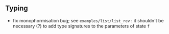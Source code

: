 ## Typing

- fix monophormisation bug; see `examples/list/list_rev` : it shouldn't be necessary (?) to add type
  signatures to the parameters of state `f` 
